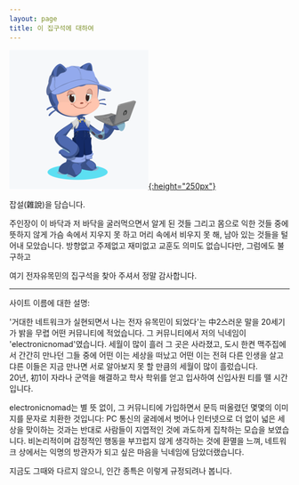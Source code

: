 ```yaml
---
layout: page
title: 이 집구석에 대하여
---
```


[![Electronic Nomad's Octocat](/media/common/electronicnomad_octocat.png){:height="250px"}](https://myoctocat.com/)

잡설(雜說)을 담습니다.  

주인장이 이 바닥과 저 바닥을 굴러먹으면서 알게 된 것들 그리고 몸으로 익한 것들 중에
뜻하지 않게 가슴 속에서 지우지 못 하고 머리 속에서 비우지 못 해, 
남아 있는 것들을 털어내 모았습니다.
방향없고 주제없고 재미없고 교훈도 의미도 없습니다만, 그럼에도 불구하고

여기 전자유목민의 집구석을 찾아 주셔서 정말 감사합니다.

<hr />

사이트 이름에 대한 설명:

'거대한 네트워크가 실현되면서 나는 전자 유목민이 되었다'는
中2스러운 말을 20세기가 밝을 무렵 어떤 커뮤니티에 적었습니다. 
그 커뮤니티에서 저의 닉네임이 'electronicnomad'였습니다. 
세월이 많이 흘러 그 곳은 사라졌고, 도시 한켠 맥주집에서 간간히 만나던 그들 중에
어떤 이는 세상을 떠났고 어떤 이는 전혀 다른 인생을 살고 댜른 이들은 지금 만나면
서로 알아보지 못 할 만큼의 세월이 많이 흘렀습니다.   
20년, 初1이 자라나 군역을 해결하고 학사 학위를 얻고 입사하여 신입사원 티를 뗄 시간입니다.

electronicnomad는 별 뜻 없이, 그 커뮤니티에 가입하면서 문득 떠올렸던
몇몇의 이미지를 문자로 치환한 것입니다:
PC 통신의 굴레에서 벗어나 인터넷으로 더 없이 넓은 세상을 맞이하는 것과는 반대로
사람들이 지엽적인 것에 과도하게 집착하는 모습을 보였습니다. 
비논리적이며 감정적인 행동을 부끄럽지 않게 생각하는 것에 환멸을 느껴, 
네트워크 상에서는 익명의 방관자가 되고 싶은 마음을 닉네임에 담았더랬습니다.

지금도 그때와 다르지 않으니, 인간 종특은 이렇게 규정되려나 봅니다.
